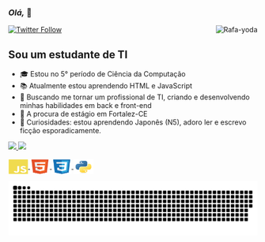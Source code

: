 ### _*Olá,*_ 👋
<img align="right" alt="Rafa-yoda" src="https://c.tenor.com/jCI8X9bhx4gAAAAC/cowboy-bebop.gif">


[![Twitter Follow](https://img.shields.io/twitter/follow/katakanaisart?color=1DA1F2&logo=twitter&style=for-the-badge)](https://twitter.com/intent/follow?original_referer=https%3A%2F%2Fgithub.com%2FcodeSTACKr&screen_name=codeSTACKr)

## Sou um estudante de TI

- 🎓 Estou no 5° período de Ciência da Computação 
- 📚 Atualmente estou aprendendo HTML e JavaScript
- 🎯 Buscando me tornar um profissional de TI, criando e desenvolvendo minhas habilidades em back e front-end
- 🔎 A procura de estágio em Fortalez-CE
- 🎨 Curiosidades: estou aprendendo Japonês (N5), adoro ler e escrevo ficção esporadicamente. 

<div>
  <a href="https://github.com/rafaballerini">
  <img height="160em" src="https://github-readme-stats.vercel.app/api?username=antonioferreirasales&show_icons=true&theme=midnight-purple&include_all_commits=true&count_private=true"/>
  <img height="160em" src="https://github-readme-stats.vercel.app/api/top-langs/?username=antonioferreirasales&layout=compact&langs_count=7&theme=midnight-purple"/>
</div>
  
  <div style="display: inline_block"><br>
  <img align="center" alt="Rafa-Js" height="30" width="40" src="https://raw.githubusercontent.com/devicons/devicon/master/icons/javascript/javascript-plain.svg">
  <img align="center" alt="Rafa-HTML" height="30" width="40" src="https://raw.githubusercontent.com/devicons/devicon/master/icons/html5/html5-original.svg">
  <img align="center" alt="Rafa-CSS" height="30" width="40" src="https://raw.githubusercontent.com/devicons/devicon/master/icons/css3/css3-original.svg">
  <img align="center" alt="Rafa-Python" height="30" width="40" src="https://raw.githubusercontent.com/devicons/devicon/master/icons/python/python-original.svg">
    
 
</div>
  
  ![Snake animation](https://github.com/antonioferreirasales/antonioferreirasales/blob/output/github-contribution-grid-snake.svg)

